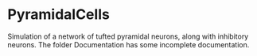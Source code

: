 # PyramidalCells
Simulation of a network of tufted pyramidal neurons, along with inhibitory neurons.
The folder Documentation has some incomplete documentation. 
